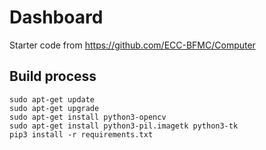 # Dashboard
Starter code from https://github.com/ECC-BFMC/Computer

## Build process
```
sudo apt-get update
sudo apt-get upgrade
sudo apt-get install python3-opencv
sudo apt-get install python3-pil.imagetk python3-tk
pip3 install -r requirements.txt
```
